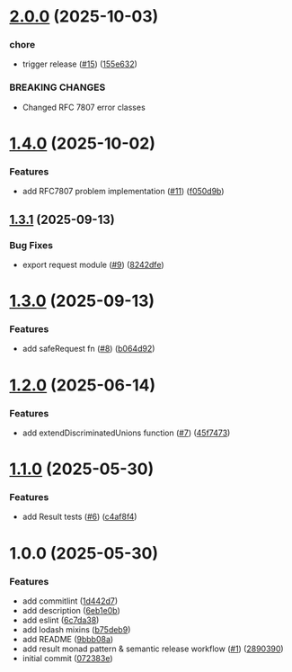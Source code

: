 # [2.0.0](https://github.com/philipp08888/utils/compare/v1.4.0...v2.0.0) (2025-10-03)


### chore

* trigger release ([#15](https://github.com/philipp08888/utils/issues/15)) ([155e632](https://github.com/philipp08888/utils/commit/155e632ab05c930b4a5a57ae629c5b61fa863bb1))


### BREAKING CHANGES

* Changed RFC 7807 error classes

# [1.4.0](https://github.com/philipp08888/utils/compare/v1.3.1...v1.4.0) (2025-10-02)

### Features

- add RFC7807 problem implementation ([#11](https://github.com/philipp08888/utils/issues/11)) ([f050d9b](https://github.com/philipp08888/utils/commit/f050d9bcab5e27ec9527c3ac160abdcf9b822a30))

## [1.3.1](https://github.com/philipp08888/utils/compare/v1.3.0...v1.3.1) (2025-09-13)

### Bug Fixes

- export request module ([#9](https://github.com/philipp08888/utils/issues/9)) ([8242dfe](https://github.com/philipp08888/utils/commit/8242dfe046f48b745cdb12a60474f2f7ccccb741))

# [1.3.0](https://github.com/philipp08888/utils/compare/v1.2.0...v1.3.0) (2025-09-13)

### Features

- add safeRequest fn ([#8](https://github.com/philipp08888/utils/issues/8)) ([b064d92](https://github.com/philipp08888/utils/commit/b064d9248137da2325cec7ef9f8bf4eaf0ce9e18))

# [1.2.0](https://github.com/philipp08888/utils/compare/v1.1.0...v1.2.0) (2025-06-14)

### Features

- add extendDiscriminatedUnions function ([#7](https://github.com/philipp08888/utils/issues/7)) ([45f7473](https://github.com/philipp08888/utils/commit/45f7473834feca03cc2da8a3100ec609f41d1ac0))

# [1.1.0](https://github.com/philipp08888/utils/compare/v1.0.0...v1.1.0) (2025-05-30)

### Features

- add Result tests ([#6](https://github.com/philipp08888/utils/issues/6)) ([c4af8f4](https://github.com/philipp08888/utils/commit/c4af8f4eaa3c1b6c82a2a069f3a0b3642c82eed4))

# 1.0.0 (2025-05-30)

### Features

- add commitlint ([1d442d7](https://github.com/philipp08888/utils/commit/1d442d7d47eae9b7d26f7b4de34b6e563ae9c4e8))
- add description ([6eb1e0b](https://github.com/philipp08888/utils/commit/6eb1e0b00a9c49843cc56f1d2c572b859e6fc768))
- add eslint ([6c7da38](https://github.com/philipp08888/utils/commit/6c7da38d578a49996be2b760449e998acb04b895))
- add lodash mixins ([b75deb9](https://github.com/philipp08888/utils/commit/b75deb927c3be1e83e02032f20b48a707b3b9da3))
- add README ([9bbb08a](https://github.com/philipp08888/utils/commit/9bbb08a302a6e45f8a2103ee87f5d8955cc53650))
- add result monad pattern & semantic release workflow ([#1](https://github.com/philipp08888/utils/issues/1)) ([2890390](https://github.com/philipp08888/utils/commit/2890390dcd3b24915419b44e378686483ec1f107))
- initial commit ([072383e](https://github.com/philipp08888/utils/commit/072383e952185218ff338b9a0a60bcdcb1422cf9))
